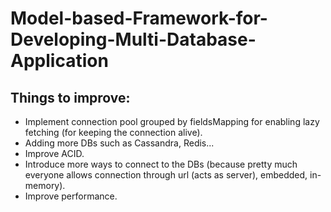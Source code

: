 # Model-based-Framework-for-Developing-Multi-Database-Application
## Things to improve:
- Implement connection pool grouped by fieldsMapping for enabling lazy fetching (for keeping the connection alive).
- Adding more DBs such as Cassandra, Redis...
- Improve ACID.
- Introduce more ways to connect to the DBs (because pretty much everyone allows connection through url (acts as server), embedded, in-memory). 
- Improve performance.
